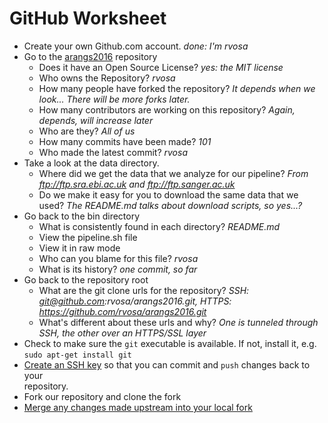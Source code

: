 GitHub Worksheet
================

* Create your own Github.com account. _done: I'm rvosa_
* Go to the [arangs2016](https://github.com/rvosa/arangs2016) repository
  - Does it have an Open Source License? _yes: the MIT license_
  - Who owns the Repository? _rvosa_
  - How many people have forked the repository? _It depends when we look... There will be more forks later._
  - How many contributors are working on this repository? _Again, depends, will increase later_
  - Who are they? _All of us_
  - How many commits have been made? _101_
  - Who made the latest commit? _rvosa_
* Take a look at the data directory.
  - Where did we get the data that we analyze for our pipeline? _From ftp://ftp.sra.ebi.ac.uk and ftp://ftp.sanger.ac.uk_
  - Do we make it easy for you to download the same data that we used? _The README.md talks about download scripts, so yes...?_
* Go back to the bin directory
  - What is consistently found in each directory? _README.md_
  - View the pipeline.sh file
  - View it in raw mode
  - Who can you blame for this file? _rvosa_
  - What is its history? _one commit, so far_
* Go back to the repository root
  - What are the git clone urls for the repository? _SSH: git@github.com:rvosa/arangs2016.git, HTTPS: https://github.com/rvosa/arangs2016.git_
  - What's different about these urls and why? _One is tunneled through SSH, the other over an HTTPS/SSL layer_
* Check to make sure the `git` executable is available. If not, install it, e.g. `sudo apt-get install git`
* [Create an SSH key](https://help.github.com/articles/generating-ssh-keys/) so that you can commit and `push` changes back to your   
  repository.
* Fork our repository and clone the fork
* [Merge any changes made upstream into your local fork](https://help.github.com/articles/merging-an-upstream-repository-into-your-fork/)
